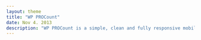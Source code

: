 ```yaml
---
layout: theme
title: "WP PROCount"
date: Nov 4. 2013
description: "WP PROCount is a simple, clean and fully responsive mobile friendly landing page Wordpress plugin."
---
```

